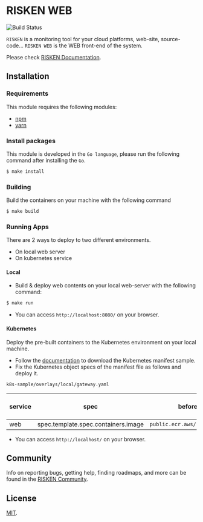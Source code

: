 # RISKEN WEB

![Build Status](https://codebuild.ap-northeast-1.amazonaws.com/badges?uuid=eyJlbmNyeXB0ZWREYXRhIjoiSGFTQW9qYjVaeWhlRDAwVzlOV2lWRzhGbzVGSkNkWXpRVHhPYlR0V2s2WlF5eTNONGIvOVFwWEwxNnRQWk95dDZONW1jeUI0Z1NhUDEwYmllWjE2SWc0PSIsIml2UGFyYW1ldGVyU3BlYyI6Im5DQjg3bXFtcDhlVkk3eVgiLCJtYXRlcmlhbFNldFNlcmlhbCI6MX0%3D&branch=master)

`RISKEN` is a monitoring tool for your cloud platforms, web-site, source-code... 
`RISKEN WEB` is the WEB front-end of the system.

Please check [RISKEN Documentation](https://docs.security-hub.jp/).

## Installation

### Requirements

This module requires the following modules:

- [npm](https://docs.npmjs.com/downloading-and-installing-node-js-and-npm)
- [yarn](https://classic.yarnpkg.com/lang/en/docs/install/#mac-stable)

### Install packages

This module is developed in the `Go language`, please run the following command after installing the `Go`.

```bash
$ make install
```

### Building

Build the containers on your machine with the following command

```bash
$ make build
```

### Running Apps

There are 2 ways to deploy to two different environments.
- On local web server
- On kubernetes service

#### Local

- Build & deploy web contents on your local web-server with the following command:
```bash
$ make run
```

- You can access `http://localhost:8080/` on your browser.

#### Kubernetes

Deploy the pre-built containers to the Kubernetes environment on your local machine.

- Follow the [documentation](https://docs.security-hub.jp/admin/infra_local/#risken) to download the Kubernetes manifest sample.
- Fix the Kubernetes object specs of the manifest file as follows and deploy it.

`k8s-sample/overlays/local/gateway.yaml`

| service | spec                                | before (public images)                     | after (pre-build images on your machine) |
| ------- | ----------------------------------- | ------------------------------------------ | ---------------------------------------- |
| web     | spec.template.spec.containers.image | `public.ecr.aws/risken/gateway/web:latest` | `gateway/web:latest`                     |

- You can access `http://localhost/` on your browser.


## Community

Info on reporting bugs, getting help, finding roadmaps,
and more can be found in the [RISKEN Community](https://github.com/ca-risken/community).

## License

[MIT](LICENSE).

